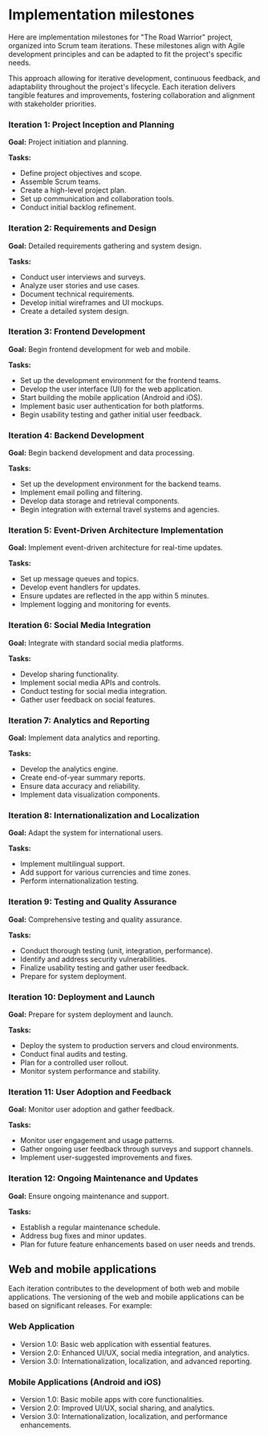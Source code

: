 # Implementation milestones
Here are implementation milestones for "The Road Warrior" project, organized into Scrum team iterations. These milestones align with Agile development principles and can be adapted to fit the project's specific needs. 

This approach allowing for iterative development, continuous feedback, and adaptability throughout the project's lifecycle. Each iteration delivers tangible features and improvements, fostering collaboration and alignment with stakeholder priorities.

### Iteration 1: Project Inception and Planning

**Goal:** Project initiation and planning.

**Tasks:**
* Define project objectives and scope.
* Assemble Scrum teams.
* Create a high-level project plan.
* Set up communication and collaboration tools.
* Conduct initial backlog refinement.

### Iteration 2: Requirements and Design
**Goal:** Detailed requirements gathering and system design.

**Tasks:**
* Conduct user interviews and surveys.
* Analyze user stories and use cases.
* Document technical requirements.
* Develop initial wireframes and UI mockups.
* Create a detailed system design.

### Iteration 3: Frontend Development
**Goal:** Begin frontend development for web and mobile.

**Tasks:**
* Set up the development environment for the frontend teams.
* Develop the user interface (UI) for the web application.
* Start building the mobile application (Android and iOS).
* Implement basic user authentication for both platforms.
* Begin usability testing and gather initial user feedback.

### Iteration 4: Backend Development
**Goal:** Begin backend development and data processing.

**Tasks:**
* Set up the development environment for the backend teams.
* Implement email polling and filtering.
* Develop data storage and retrieval components.
* Begin integration with external travel systems and agencies.

### Iteration 5: Event-Driven Architecture Implementation
**Goal:** Implement event-driven architecture for real-time updates.

**Tasks:**
* Set up message queues and topics.
* Develop event handlers for updates.
* Ensure updates are reflected in the app within 5 minutes.
* Implement logging and monitoring for events.

### Iteration 6: Social Media Integration
**Goal:** Integrate with standard social media platforms.

**Tasks:**
* Develop sharing functionality.
* Implement social media APIs and controls.
* Conduct testing for social media integration.
* Gather user feedback on social features.

### Iteration 7: Analytics and Reporting
**Goal:** Implement data analytics and reporting.

**Tasks:**
* Develop the analytics engine.
* Create end-of-year summary reports.
* Ensure data accuracy and reliability.
* Implement data visualization components.

### Iteration 8: Internationalization and Localization
**Goal:** Adapt the system for international users.

**Tasks:**
* Implement multilingual support.
* Add support for various currencies and time zones.
* Perform internationalization testing.

### Iteration 9: Testing and Quality Assurance
**Goal:** Comprehensive testing and quality assurance.

**Tasks:**
* Conduct thorough testing (unit, integration, performance).
* Identify and address security vulnerabilities.
* Finalize usability testing and gather user feedback.
* Prepare for system deployment.

### Iteration 10: Deployment and Launch
**Goal:** Prepare for system deployment and launch.

**Tasks:**
* Deploy the system to production servers and cloud environments.
* Conduct final audits and testing.
* Plan for a controlled user rollout.
* Monitor system performance and stability.

### Iteration 11: User Adoption and Feedback
**Goal:** Monitor user adoption and gather feedback.

**Tasks:**
* Monitor user engagement and usage patterns.
* Gather ongoing user feedback through surveys and support channels.
* Implement user-suggested improvements and fixes.

### Iteration 12: Ongoing Maintenance and Updates
**Goal:** Ensure ongoing maintenance and support.

**Tasks:**
* Establish a regular maintenance schedule.
* Address bug fixes and minor updates.
* Plan for future feature enhancements based on user needs and trends.

## Web and mobile applications

Each iteration contributes to the development of both web and mobile applications. The versioning of the web and mobile applications can be based on significant releases. For example:

### Web Application
* Version 1.0: Basic web application with essential features.
* Version 2.0: Enhanced UI/UX, social media integration, and analytics.
* Version 3.0: Internationalization, localization, and advanced reporting.

### Mobile Applications (Android and iOS)
* Version 1.0: Basic mobile apps with core functionalities.
* Version 2.0: Improved UI/UX, social sharing, and analytics.
* Version 3.0: Internationalization, localization, and performance enhancements.